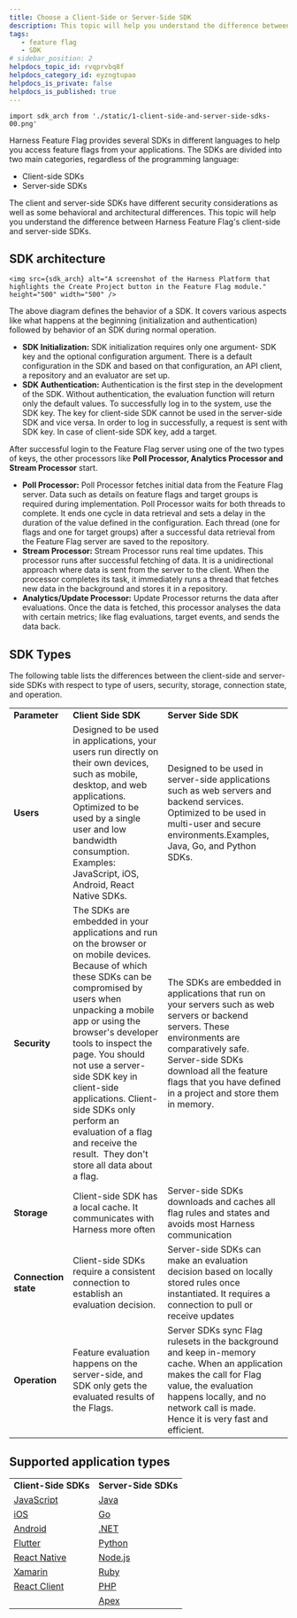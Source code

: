 ```yaml
---
title: Choose a Client-Side or Server-Side SDK
description: This topic will help you understand the difference between Harness Feature Flag's client-side and server-side SDKs.
tags: 
   - feature flag
   - SDK
# sidebar_position: 2
helpdocs_topic_id: rvqprvbq8f
helpdocs_category_id: eyzngtupao
helpdocs_is_private: false
helpdocs_is_published: true
---
```

```mdx-code-block
import sdk_arch from './static/1-client-side-and-server-side-sdks-00.png'
```

Harness Feature Flag provides several SDKs in different languages to help you access feature flags from your applications. The SDKs are divided into two main categories, regardless of the programming language:

* Client-side SDKs
* Server-side SDKs

The client and server-side SDKs have different security considerations as well as some behavioral and architectural differences. This topic will help you understand the difference between Harness Feature Flag's client-side and server-side SDKs.

## SDK architecture
```mdx-code-block
<img src={sdk_arch} alt="A screenshot of the Harness Platform that highlights the Create Project button in the Feature Flag module." height="500" width="500" />
```
The above diagram defines the behavior of a SDK. It covers various aspects like what happens at the beginning (initialization and authentication) followed by behavior of an SDK during normal operation.

* **SDK Initialization:** SDK initialization requires only one argument- SDK key and the optional configuration argument. There is a default configuration in the SDK and based on that configuration, an API client, a repository and an evaluator are set up.
* **SDK Authentication:** Authentication is the first step in the development of the SDK. Without authentication, the evaluation function will return only the default values. To successfully log in to the system, use the SDK key. The key for client-side SDK cannot be used in the server-side SDK and vice versa. In order to log in successfully, a request is sent with SDK key. In case of client-side SDK key, add a target.

After successful login to the Feature Flag server using one of the two types of keys, the other processors like **Poll Processor, Analytics Processor and Stream Processor** start.

* **Poll Processor:** Poll Processor fetches initial data from the Feature Flag server. Data such as details on feature flags and target groups is required during implementation. Poll Processor waits for both threads to complete. It ends one cycle in data retrieval and sets a delay in the duration of the value defined in the configuration. Each thread (one for flags and one for target groups) after a successful data retrieval from the Feature Flag server are saved to the repository.
* **Stream Processor:** Stream Processor runs real time updates. This processor runs after successful fetching of data. It is a unidirectional approach where data is sent from the server to the client. When the processor completes its task, it immediately runs a thread that fetches new data in the background and stores it in a repository.
* **Analytics/Update Processor:** Update Processor returns the data after evaluations. Once the data is fetched, this processor analyses the data with certain metrics; like flag evaluations, target events, and sends the data back.

## SDK Types

The following table lists the differences between the client-side and server-side SDKs with respect to type of users, security, storage, connection state, and operation.



|  |  |  |
| --- | --- | --- |
| **Parameter** | **Client Side SDK** | **Server Side SDK** |
| **Users** | Designed to be used in applications, your users run directly on their own devices, such as mobile, desktop, and web applications. Optimized to be used by a single user and low bandwidth consumption. Examples: JavaScript, iOS, Android, React Native SDKs.  | Designed to be used in server-side applications such as web servers and backend services. Optimized to be used in multi-user and secure environments.Examples, Java, Go, and Python SDKs. |
| **Security** | The SDKs are embedded in your applications and run on the browser or on mobile devices. Because of which these SDKs can be compromised by users when unpacking a mobile app or using the browser's developer tools to inspect the page. You should not use a server-side SDK key in client-side applications. Client-side SDKs only perform an evaluation of a flag and receive the result.  They don't store all data about a flag. | The SDKs are embedded in applications that run on your servers such as web servers or backend servers. These environments are comparatively safe. Server-side SDKs download all the feature flags that you have defined in a project and store them in memory. |
| **Storage** | Client-side SDK has a local cache. It communicates with Harness more often | Server-side SDKs downloads and caches all flag rules and states and avoids most Harness communication |
| **Connection state** | Client-side SDKs require a consistent connection to establish an evaluation decision. | Server-side SDKs can make an evaluation decision based on locally stored rules once instantiated. It requires a connection to pull or receive updates |
| **Operation** | Feature evaluation happens on the server-side, and SDK only gets the evaluated results of the Flags. | Server SDKs sync Flag rulesets in the background and keep in-memory cache. When an application makes the call for Flag value, the evaluation happens locally, and no network call is made. Hence it is very fast and efficient. |

## Supported application types



|  |  |
| --- | --- |
| **Client-Side SDKs** | **Server-Side SDKs** |
| [JavaScript](../2-client-sdks/4-java-script-sdk-references.md) | [Java](../3-server-sdks/3-integrate-feature-flag-with-java-sdk.md) |
| [iOS](../2-client-sdks/3-ios-sdk-reference.md) | [Go](../3-server-sdks/2-feature-flag-sdks-go-application.md) |
| [Android](../2-client-sdks/1-android-sdk-reference.md) | [.NET](../3-server-sdks/4-net-sdk-reference.md) |
| [Flutter](../2-client-sdks/2-flutter-sdk-reference.md) | [Python](../3-server-sdks/7-python-sdk-reference.md) |
| [React Native](../2-client-sdks/5-react-native-sdk-reference.md) | [Node.js](../3-server-sdks/5-node-js-sdk-reference.md) |
| [Xamarin](../2-client-sdks/6-xamarin-sdk-reference.md) | [Ruby](../3-server-sdks/8-ruby-sdk-reference.md) |
| [React Client](../2-client-sdks/7-react-client.md) | [PHP](../3-server-sdks/6-php-sdk-reference.md) |
|  | [Apex](../3-server-sdks/1-apex-sdk-reference.md)  |
